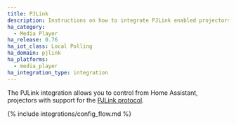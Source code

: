 ```yaml
---
title: PJLink
description: Instructions on how to integrate PJLink enabled projectors into Home Assistant.
ha_category:
  - Media Player
ha_release: 0.76
ha_iot_class: Local Polling
ha_domain: pjlink
ha_platforms:
  - media_player
ha_integration_type: integration
---
```


The PJLink integration allows you to control from Home Assistant, projectors with support for the [PJLink protocol](https://pjlink.jbmia.or.jp/english/index.html).

{% include integrations/config_flow.md %}
